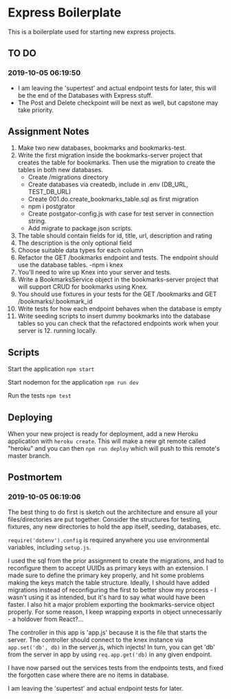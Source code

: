 # Express Boilerplate

This is a boilerplate used for starting new express projects.

## TO DO

### 2019-10-05 06:19:50

- I am leaving the 'supertest' and actual endpoint tests for later, this will be the end of the Databases with Express stuff.
- The Post and Delete checkpoint will be next as well, but capstone may take priority.

## Assignment Notes

1. Make two new databases, bookmarks and bookmarks-test.
2. Write the first migration inside the bookmarks-server project that creates the table for bookmarks. Then use the migration to create the tables in both new databases.
    - Create /migrations directory
    - Create databases via createdb, include in .env (DB_URL, TEST_DB_URL)
    - Create 001.do.create_bookmarks_table.sql as first migration
    - npm i postgrator
    - Create postgator-config.js with case for test server in connection string.
    - Add migrate to package.json scripts.
3. The table should contain fields for id, title, url, description and rating
4. The description is the only optional field
5. Choose suitable data types for each column
6. Refactor the GET /bookmarks endpoint and tests. The endpoint should use the database tables.
    -npm i knex
7. You'll need to wire up Knex into your server and tests.
8. Write a BookmarksService object in the bookmarks-server project that will support CRUD for bookmarks using Knex.
9. You should use fixtures in your tests for the GET /bookmarks and GET /bookmarks/:bookmark_id
10. Write tests for how each endpoint behaves when the database is empty
11. Write seeding scripts to insert dummy bookmarks into the database tables so you can check that the refactored endpoints work when your server is 12. running locally.

## Scripts

Start the application `npm start`

Start nodemon for the application `npm run dev`

Run the tests `npm test`

## Deploying

When your new project is ready for deployment, add a new Heroku application with `heroku create`. This will make a new git remote called "heroku" and you can then `npm run deploy` which will push to this remote's master branch.

## Postmortem


### 2019-10-05 06:19:06
The best thing to do first is sketch out the architecture and ensure all your files/directories are put together. Consider the structures for testing, fixtures, any new directories to hold the app itself, seeding, databases, etc.

`require('dotenv').config` is required anywhere you use environmental variables, including `setup.js`.

I used the sql from the prior assignment to create the migrations, and had to reconfigure them to accept UUIDs as primary keys with an extension. I made sure to define the primary key properly, and hit some problems making the keys match the table structure. Ideally, I should have added migrations instead of reconfiguring the first to better show my process - I wasn't using it as intended, but it's hard to say what would have been faster. I also hit a major problem exporting the bookmarks-service object properly. For some reason, I keep wrapping exports in object unnecessarily - a holdover from React?...

The controller in this app is 'app.js' because it is the file that starts the server. The controller should connect to the knex instance via `app.set('db', db)` in the server.js, which injects! In turn, you can get 'db' from the server in app by using `req.app.get('db)` in any given endpoint.

I have now parsed out the services tests from the endpoints tests, and fixed the forgotten case where there are no items in database.

I am leaving the 'supertest' and actual endpoint tests for later.
